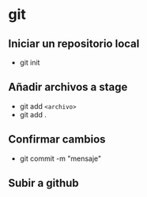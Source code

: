 # git

## Iniciar un repositorio local

- git init

## Añadir archivos a stage

- git add `<archivo>`
- git add .

## Confirmar cambios

- git commit -m "mensaje"

## Subir a github